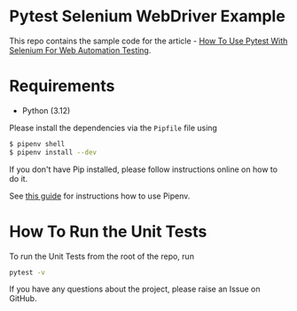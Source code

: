 # Pytest Selenium WebDriver Example
This repo contains the sample code for the article - [How To Use Pytest With Selenium For Web Automation Testing](https://pytest-with-eric.com/automation/pytest-selenium/).

# Requirements
* Python (3.12)

Please install the dependencies via the `Pipfile` file using 
```bash
$ pipenv shell  
$ pipenv install --dev
```
If you don't have Pip installed, please follow instructions online on how to do it.

See [this guide](https://realpython.com/pipenv-guide/) for instructions how to use Pipenv.

# How To Run the Unit Tests
To run the Unit Tests from the root of the repo, run
```bash
pytest -v
```

If you have any questions about the project, please raise an Issue on GitHub. 
